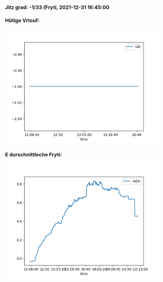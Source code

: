 ### Jitz grad: -1/33 (Fryti, 2021-12-31 16:45:00

### Hütige Vrlouf:
![Graph](Today.png)

### E durschnittleche Fryti:
![Graph](Fryti.png)